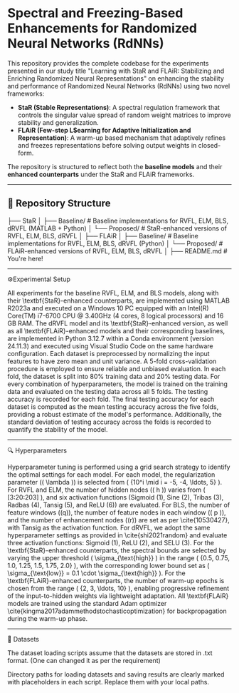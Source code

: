 # Spectral and Freezing-Based Enhancements for Randomized Neural Networks (RdNNs)


This repository provides the complete codebase for the experiments presented in our study title "Learning with StaR and FLAiR: Stabilizing and Enriching Randomized Neural Representations" on enhancing the stability and performance of Randomized Neural Networks (RdNNs) using two novel frameworks:
- **StaR (Stable Representations)**: A spectral regulation framework that controls the singular value spread of random weight matrices to improve stability and generalization.
- **FLAiR (Few-step L$earning for Adaptive Initialization and Representation)**: A warm-up based mechanism that adaptively refines and freezes representations before solving output weights in closed-form.

The repository is structured to reflect both the **baseline models** and their **enhanced counterparts** under the StaR and FLAiR frameworks.

------------------------------------------------------------------------

## 📁 Repository Structure


├── StaR
│ ├── Baseline/ # Baseline implementations for RVFL, ELM, BLS, dRVFL (MATLAB + Python)
│ └── Proposed/ # StaR-enhanced versions of RVFL, ELM, BLS, dRVFL
│
├── FLAiR
│ ├── Baseline/ # Baseline implementations for RVFL, ELM, BLS, dRVFL (Python)
│ └── Proposed/ # FLAiR-enhanced versions of RVFL, ELM, BLS, dRVFL
│
├── README.md # You're here!




----------------------------------------------------------------------

⚙️Experimental Setup

All experiments for the baseline RVFL, ELM, and BLS models, along with their \textbf{StaR}-enhanced counterparts, are implemented using MATLAB R2023a and executed on a Windows 10 PC equipped with an Intel(R) Core(TM) i7-6700 CPU @ 3.40GHz (4 cores, 8 logical processors) and 16 GB RAM. The dRVFL model and its \textbf{StaR}-enhanced version, as well as all \textbf{FLAiR}-enhanced models and their corresponding baselines, are implemented in Python 3.12.7 within a Conda environment (version 24.11.3) and executed using Visual Studio Code on the same hardware configuration. Each dataset is preprocessed by normalizing the input features to have zero mean and unit variance. A $5$-fold cross-validation procedure is employed to ensure reliable and unbiased evaluation. In each fold, the dataset is split into $80\%$ training data and $20\%$ testing data. For every combination of hyperparameters, the model is trained on the training data and evaluated on the testing data across all $5$ folds. The testing accuracy is recorded for each fold. The final testing accuracy for each dataset is computed as the mean testing accuracy across the five folds, providing a robust estimate of the model's performance. Additionally, the standard deviation of testing accuracy across the folds is recorded to quantify the stability of the model.



-------------------------------------------------------------------

🔍 Hyperparameters

Hyperparameter tuning is performed using a grid search strategy to identify the optimal settings for each model. For each model, the regularization parameter (\( \lambda \)) is selected from \( \{10^i \mid i = -5, -4, \ldots, 5\} \). For RVFL and ELM, the number of hidden nodes (\( h \)) varies from \( [3:20:203] \), and six activation functions (Sigmoid (1), Sine (2), Tribas (3), Radbas (4), Tansig (5), and ReLU (6)) are evaluated. For BLS, the number of feature windows (\(q\)), the number of feature nodes in each window (\( p \)), and the number of enhancement nodes (\(r\)) are set as per \cite{10530427}, with Tansig as the activation function. For dRVFL, we adopt the same hyperparameter settings as provided in \cite{shi2021random} and evaluate three activation functions: Sigmoid (1), ReLU (2), and SELU (3). For the \textbf{StaR}-enhanced counterparts, the spectral bounds are selected by varying the upper threshold \( \sigma_{\text{high}} \) in the range \( \{0.5, 0.75, 1.0, 1.25, 1.5, 1.75, 2.0\} \), with the corresponding lower bound set as \( \sigma_{\text{low}} = 0.1 \cdot \sigma_{\text{high}} \). For the \textbf{FLAiR}-enhanced counterparts, the number of warm-up epochs is chosen from the range \( \{2, 3, \ldots, 10\} \), enabling progressive refinement of the input-to-hidden weights via lightweight adaptation. All \textbf{FLAiR} models are trained using the standard Adam optimizer \cite{kingma2017adammethodstochasticoptimization} for backpropagation during the warm-up phase. 


------------------------------------------------------------------------------


📂 Datasets

The dataset loading scripts assume that the datasets are stored in .txt format. (One can changed it as per the requirement)

Directory paths for loading datasets and saving results are clearly marked with placeholders in each script. Replace them with your local paths.
